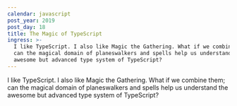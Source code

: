 ```yaml
---
calendar: javascript
post_year: 2019
post_day: 18
title: The Magic of TypeScript
ingress: >-
  I like TypeScript. I also like Magic the Gathering. What if we combine them;
  can the magical domain of planeswalkers and spells help us understand the
  awesome but advanced type system of TypeScript?
---
```

I like TypeScript. I also like Magic the Gathering. What if we combine them; can the magical domain of planeswalkers and spells help us understand the awesome but advanced type system of TypeScript?
